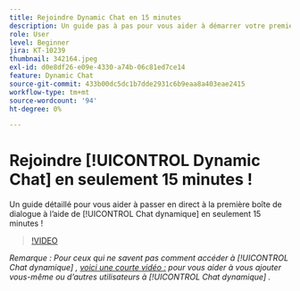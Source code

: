 ```yaml
---
title: Rejoindre Dynamic Chat en 15 minutes
description: Un guide pas à pas pour vous aider à démarrer votre premier dialogue en utilisant Dynamic Chat en seulement 15 minutes !
role: User
level: Beginner
jira: KT-10239
thumbnail: 342164.jpeg
exl-id: d0e8df26-e09e-4330-a74b-06c81ed7ce14
feature: Dynamic Chat
source-git-commit: 433b00dc5dc1b7dde2931c6b9eaa8a403eae2415
workflow-type: tm+mt
source-wordcount: '94'
ht-degree: 0%

---
```


# Rejoindre [!UICONTROL Dynamic Chat]  en seulement 15 minutes !

Un guide détaillé pour vous aider à passer en direct à la première boîte de dialogue à l’aide de [!UICONTROL Chat dynamique]  en seulement 15 minutes !

>[!VIDEO](https://video.tv.adobe.com/v/342164/?quality=12&learn=on)

*Remarque : Pour ceux qui ne savent pas comment accéder à [!UICONTROL Chat dynamique] , [voici une courte vidéo :](https://experienceleague.adobe.com/docs/marketo-learn/tutorials/dynamic-chat/user-management.html?lang=en) pour vous aider à vous ajouter vous-même ou d’autres utilisateurs à [!UICONTROL Chat dynamique] .*
